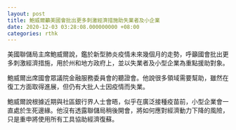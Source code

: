 ```yaml
---
layout: post
title: 鮑威爾籲美國會批出更多刺激經濟措施助失業者及小企業
date: 2020-12-03 03:28:08.000000000 +08:00
categories: rthk
---
```


美國聯儲局主席鮑威爾說，鑑於新型肺炎疫情未來幾個月的走勢，呼籲國會批出更多刺激經濟措施，用於州和地方政府上，並以失業者及小型企業為重點援助對象。

鮑威爾出席國會眾議院金融服務委員會的聽證會。他說很多領域需要幫助，雖然在復工方面取得進展，但仍有大批人士因疫情而失業。

鮑威爾說根據近期與社區銀行界人士會晤，似乎在廣泛接種疫苗前，小型企業會一直處於生死邊緣。他沒有透露聯儲局稍後開會，將如何應對經濟動力下降的風險，只是重申將使用所有工具協助經濟復蘇。
